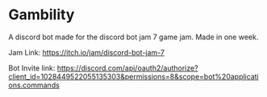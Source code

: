 # Gambility

A discord bot made for the discord bot jam 7 game jam.
Made in one week.

Jam Link: <https://itch.io/jam/discord-bot-jam-7>

Bot Invite link: <https://discord.com/api/oauth2/authorize?client_id=1028449522055135303&permissions=8&scope=bot%20applications.commands>
